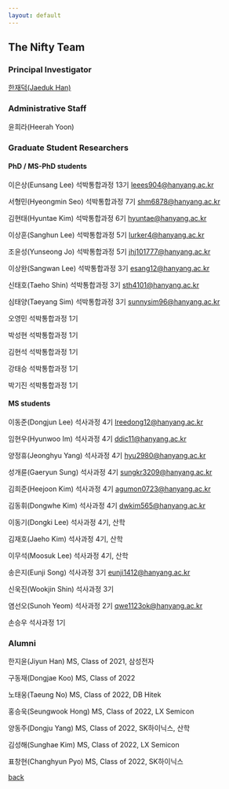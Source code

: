 ```yaml
---
layout: default
---
```


## The Nifty Team

### Principal Investigator
[한재덕(Jaeduk Han)](./people/1_jaedukhan.html)


### Administrative Staff

윤희라(Heerah Yoon)


### Graduate Student Researchers

#### PhD / MS-PhD students

이은상(Eunsang Lee) 석박통합과정 13기 leees904@hanyang.ac.kr

서형민(Hyeongmin Seo) 석박통합과정 7기 shm6878@hanyang.ac.kr

김현태(Hyuntae Kim) 석박통합과정 6기 hyuntae@hanyang.ac.kr

이상훈(Sanghun Lee) 석박통합과정 5기 lurker4@hanyang.ac.kr

조윤성(Yunseong Jo)  석박통합과정 5기 jhj101777@hanyang.ac.kr

이상완(Sangwan Lee) 석박통합과정 3기 esang12@hanyang.ac.kr

신태호(Taeho Shin) 석박통합과정 3기 sth4101@hanyang.ac.kr

심태양(Taeyang Sim) 석박통합과정 3기 sunnysim96@hanyang.ac.kr

오영민 석박통합과정 1기

박성현 석박통합과정 1기

김현석 석박통합과정 1기

강태승 석박통합과정 1기

박기진 석박통합과정 1기


#### MS students

이동준(Dongjun Lee) 석사과정 4기 lreedong12@hanyang.ac.kr

임현우(Hyunwoo Im) 석사과정 4기 ddic11@hanyang.ac.kr

양정휴(Jeonghyu Yang) 석사과정 4기 hyu2980@hanyang.ac.kr

성개륜(Gaeryun Sung) 석사과정 4기 sungkr3209@hanyang.ac.kr

김희준(Heejoon Kim) 석사과정 4기 agumon0723@hanyang.ac.kr

김동휘(Dongwhe Kim) 석사과정 4기 dwkim565@hanyang.ac.kr

이동기(Dongki Lee) 석사과정 4기, 산학

김재호(Jaeho Kim) 석사과정 4기, 산학

이무석(Moosuk Lee) 석사과정 4기, 산학

송은지(Eunji Song) 석사과정 3기 eunji1412@hanyang.ac.kr

신욱진(Wookjin Shin) 석사과정 3기

염선오(Sunoh Yeom) 석사과정 2기 qwe1123ok@hanyang.ac.kr

손승우 석사과정 1기


### Alumni

한지윤(Jiyun Han) MS, Class of 2021, 삼성전자

구동재(Dongjae Koo) MS, Class of 2022

노태웅(Taeung No) MS, Class of 2022, DB Hitek

홍승욱(Seungwook Hong) MS, Class of 2022, LX Semicon

양동주(Dongju Yang) MS, Class of 2022, SK하이닉스, 산학

김성해(Sunghae Kim) MS, Class of 2022, LX Semicon

표창현(Changhyun Pyo) MS, Class of 2022, SK하이닉스


[back](./)
